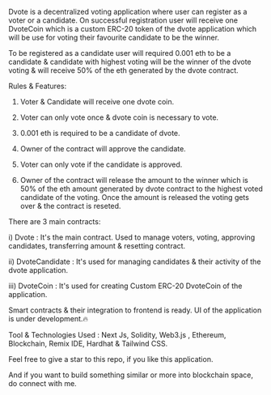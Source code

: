Dvote is a decentralized voting application where user can register as a voter or a candidate. On successful registration user will receive one DvoteCoin which is a custom ERC-20 token of the dvote application which will be use for voting their favourite candidate to be the winner.

To be registered as a candidate user will required 0.001 eth to be a candidate & candidate with highest voting will be the winner of the dvote voting & will receive 50% of the eth generated by the dvote contract.

Rules & Features:

1) Voter & Candidate will receive one dvote coin.

2) Voter can only vote once & dvote coin is necessary to vote.

3) 0.001 eth is required to be a candidate of dvote.
4) Owner of the contract will approve the candidate.

6) Voter can only vote if the candidate is approved.
7)  Owner of the contract will release the amount to the winner which is 50% of the eth amount generated by dvote contract to the highest voted candidate of the voting. Once the amount is released the voting gets 
   over & the contract is reseted.
  


There are 3 main contracts:

i) Dvote : It's the main contract. Used to manage voters, voting, approving candidates, transferring amount & resetting contract.

ii) DvoteCandidate : It's used for managing candidates & their activity of the dvote application.

iii) DvoteCoin : It's used for creating Custom ERC-20 DvoteCoin of the application.

Smart contracts & their integration to frontend is ready.
UI of the application is under development.🔥

Tool & Technologies Used : Next Js, Solidity, Web3.js , Ethereum, Blockchain, Remix IDE, Hardhat & Tailwind CSS. 

Feel free to give a star to this repo, if you like this application.

And if you want to build something similar or more into blockchain space, do connect with me.
